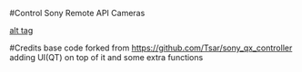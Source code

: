 #Control Sony Remote API Cameras

[alt tag](https://raw.githubusercontent.com/jinahadam/PyQTSonyRemote/master/demo1.png)

#Credits
base code forked from https://github.com/Tsar/sony_qx_controller
adding UI(QT) on top of it and some extra functions
 

